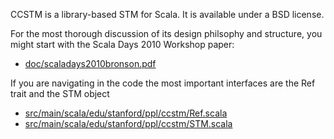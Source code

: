 CCSTM is a library-based STM for Scala.  It is available under a BSD license.

For the most thorough discussion of its design philsophy and structure, you
might start with the Scala Days 2010 Workshop paper:

* [doc/scaladays2010bronson.pdf](http://github.com/nbronson/ccstm/raw/master/doc/scaladays2010bronson.pdf)

If you are navigating in the code the most important interfaces are the Ref
trait and the STM object

* [src/main/scala/edu/stanford/ppl/ccstm/Ref.scala](ccstm/blob/master/src/main/scala/edu/stanford/ppl/ccstm/Ref.scala)
* [src/main/scala/edu/stanford/ppl/ccstm/STM.scala](ccstm/blob/master/src/main/scala/edu/stanford/ppl/ccstm/STM.scala)
